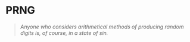 # PRNG

> *Anyone who considers arithmetical methods of producing random digits is, of course, in a state of sin.*

